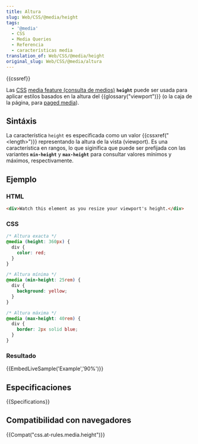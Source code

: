 ```yaml
---
title: Altura
slug: Web/CSS/@media/height
tags:
  - '@media'
  - CSS
  - Media Queries
  - Referencia
  - características media
translation_of: Web/CSS/@media/height
original_slug: Web/CSS/@media/altura
---
```


{{cssref}}

Las [CSS](/es/docs/CSS) [media feature (consulta de medios)](/es/docs/Web/CSS/Media_Queries/Using_media_queries#Media_features) **`height`** puede ser usada para aplicar estilos basados en la altura del {{glossary("viewport")}} (o la caja de la página, para [paged media](/es/docs/Web/CSS/Paged_media)).

## Sintáxis

La característica `height` es especificada como un valor {{cssxref("&lt;length&gt;")}} representando la altura de la vista (viewport). Es una característica en rangos, lo que siginifica que puede ser prefijada con las variantes **`min-height`** y **`max-height`** para consultar valores mínimos y máximos, respectivamente.

## Ejemplo

### HTML

```html
<div>Watch this element as you resize your viewport's height.</div>
```

### CSS

```css
/* Altura exacta */
@media (height: 360px) {
  div {
    color: red;
  }
}

/* Altura mínima */
@media (min-height: 25rem) {
  div {
    background: yellow;
  }
}

/* Altura máxima */
@media (max-height: 40rem) {
  div {
    border: 2px solid blue;
  }
}
```

### Resultado

{{EmbedLiveSample('Example','90%')}}

## Especificaciones

{{Specifications}}

## Compatibilidad con navegadores

{{Compat("css.at-rules.media.height")}}
